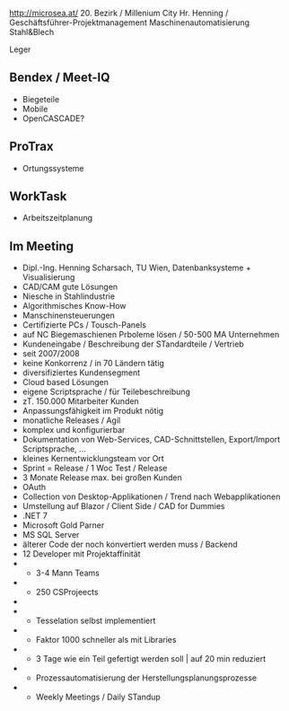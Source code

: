 http://microsea.at/
20. Bezirk / Millenium City
Hr. Henning / Geschäftsführer-Projektmanagement
Maschinenautomatisierung Stahl&Blech

Leger

## Bendex / Meet-IQ
- Biegeteile
- Mobile
- OpenCASCADE?

## ProTrax
- Ortungssysteme

## WorkTask
- Arbeitszeitplanung

## Im Meeting

- Dipl.-Ing. Henning Scharsach, TU Wien, Datenbanksysteme + Visualisierung
- CAD/CAM gute Lösungen
- Niesche in Stahlindustrie
- Algorithmisches Know-How
- Manschinensteuerungen
- Certifizierte PCs / Tousch-Panels
- auf NC Biegemaschienen Prboleme lösen / 50-500 MA Unternehmen
- Kundeneingabe / Beschreibung der STandardteile / Vertrieb
- seit 2007/2008
- keine Konkorrenz / in 70 Ländern tätig
- diversifiziertes Kundensegment
- Cloud based Lösungen
- eigene Scriptsprache / für Teilebeschreibung
- zT. 150.000 Mitarbeiter Kunden
- Anpassungsfähigkeit im Produkt nötig
- monatliche Releases / Agil
- komplex und konfigurierbar
- Dokumentation von Web-Services, CAD-Schnittstellen, Export/Import Scriptsprache, ...
- kleines Kernentwicklungsteam vor Ort
- Sprint = Release / 1 Woc Test / Release
- 3 Monate Release max. bei großen Kunden
- OAuth
- Collection von Desktop-Applikationen / Trend nach Webapplikationen
- Umstellung auf Blazor / Client Side / CAD for Dummies
- .NET 7
- Microsoft Gold Parner
- MS SQL Server
- älterer Code der noch konvertiert werden muss / Backend
- 12 Developer mit Projektaffinität
- - 3-4 Mann Teams
- - 250 CSProjeects
- 
- - Tesselation selbst implementiert
- - Faktor 1000 schneller als mit Libraries
- - 3 Tage wie ein Teil gefertigt werden soll | auf 20 min reduziert
- - Prozessautomatisierung der Herstellungsplanungsprozesse
- - Weekly Meetings / Daily STandup
